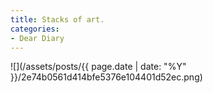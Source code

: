 ```yaml
---
title: Stacks of art.
categories:
- Dear Diary
---
```


![](/assets/posts/{{ page.date | date: "%Y" }}/2e74b0561d414bfe5376e104401d52ec.png)
